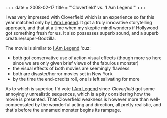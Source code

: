 +++
date = 2008-02-17
title = "'Cloverfield' vs. 'I Am Legend'"
+++

I was very impressed with Cloverfield which is an experience so far this
year matched only by [I Am Legend]. It got a truly innovative
storytelling approach, and that at a time when my skeptic mind wonders
if Hollywood got something fresh for us. It also possesses superb sound,
and a superb creature/super-Godzilla.

The movie is similar to [I Am Legend] \'cuz:

-   both got conservative use of action visual effects (though more so
    here since we are only given brief views of the fabulous monster)
-   the visual effects of both movies are seemingly flawless
-   both are disaster/horror movies set in New York
-   by the time the end-credits roll, one is left salivating for more

As to which is superior, I\'d vote [I Am Legend] since *Cloverfield* got
some annoyingly unrealistic sequences, which is a pity considering how
the movie is presented. That Cloverfield weakness is however more than
well-compensated by the wonderful acting and direction, all pretty
realistic, and that\'s before the unnamed monster begins its rampage.

  [I Am Legend]: http://movies.tshepang.net/i-am-legend
